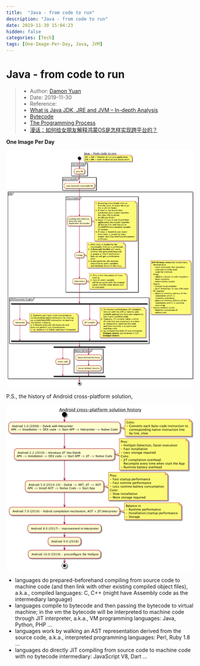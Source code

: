 ```yaml
---
title:  "Java - from code to run"
description: "Java - from code to run"
date: 2019-11-30 15:04:23
hidden: false
categories: [Tech]
tags: [One-Image-Per-Day, Java, JVM]
---
```


# Java - from code to run

> * Author: [Damon Yuan](https://www.damonyuan.com)
> * Date: 2019-11-30
> * Reference: 
> * [What is Java JDK, JRE and JVM – In-depth Analysis](https://howtodoinjava.com/java/basics/jdk-jre-jvm/)
> * [Bytecode](https://en.wikipedia.org/wiki/Bytecode)
> * [The Programming Process](http://www2.hawaii.edu/~takebaya/ics111/process_of_programming/process_of_programming.html)
> * [漫话：如何给女朋友解释鸿蒙OS是怎样实现跨平台的？](https://juejin.im/post/5d50d05ee51d4561da620117)


**One Image Per Day**

![Java - from code to run](java_from_code_to_run.png "Java - from code to run")

P.S., the history of Android cross-platform solution,

![Android - cross-platform history](android_cross_platform_solution_history.png "Android - cross-platform history")

- languages do prepared-beforehand compiling from source code to machine code (and then link with other existing compiled object files), a.k.a., compiled languages: C, C++ (might have Assembly code as the intermediary language)
- languages compile to bytecode and then passing the bytecode to virtual machine; in the vm the bytecode will be interpreted to machine code through JIT interpreter, a.k.a., VM programming languages: Java, Python, PHP ...
- languages work by walking an AST representation derived from the source code, a.k.a., interpreted programming languages: Perl, Ruby 1.8 ...
- languages do directly JIT compiling from source code to machine code with no bytecode intermediary: JavaScript V8, Dart ...